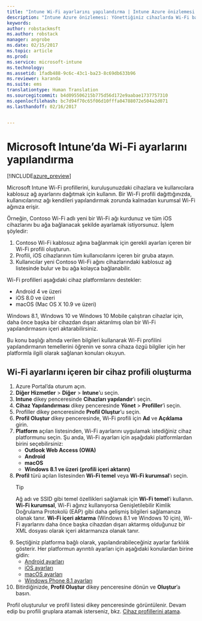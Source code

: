 ```yaml
---
title: "Intune Wi-Fi ayarlarını yapılandırma | Intune Azure önizlemesi | Microsoft Docs"
description: "Intune Azure önizlemesi: Yönettiğiniz cihazlarda Wi-Fi bağlantılarını yapılandırmak için Intune’u kullanmayı öğrenin."
keywords: 
author: robstackmsft
ms.author: robstack
manager: angrobe
ms.date: 02/15/2017
ms.topic: article
ms.prod: 
ms.service: microsoft-intune
ms.technology: 
ms.assetid: 1fadb488-9c6c-43c1-ba23-8c69db633b96
ms.reviewer: karanda
ms.suite: ems
translationtype: Human Translation
ms.sourcegitcommit: b4d095506215b775d56d172e9aabae1737757310
ms.openlocfilehash: bc7d94f70c65f06d10fffa04788072e504a2d071
ms.lasthandoff: 02/16/2017


---
```


# <a name="how-to-configure-wi-fi-settings-in-microsoft-intune"></a>Microsoft Intune’da Wi-Fi ayarlarını yapılandırma

[!INCLUDE[azure_preview](../includes/azure_preview.md)]

Microsoft Intune Wi-Fi profillerini, kuruluşunuzdaki cihazlara ve kullanıcılara kablosuz ağ ayarlarını dağıtmak için kullanın. Bir Wi-Fi profili dağıttığınızda, kullanıcılarınız ağı kendileri yapılandırmak zorunda kalmadan kurumsal Wi-Fi ağınıza erişir.

Örneğin, Contoso Wi-Fi adlı yeni bir Wi-Fi ağı kurdunuz ve tüm iOS cihazlarını bu ağa bağlanacak şekilde ayarlamak istiyorsunuz. İşlem şöyledir:

1. Contoso Wi-Fi kablosuz ağına bağlanmak için gerekli ayarları içeren bir Wi-Fi profili oluşturun.
2. Profili, iOS cihazlarının tüm kullanıcılarını içeren bir gruba atayın.
3. Kullanıcılar yeni Contoso Wi-Fi ağını cihazlarındaki kablosuz ağ listesinde bulur ve bu ağa kolayca bağlanabilir.

Wi-Fi profilleri aşağıdaki cihaz platformlarını destekler:

- Android 4 ve üzeri
- iOS 8.0 ve üzeri
- macOS (Mac OS X 10.9 ve üzeri)

Windows 8.1, Windows 10 ve Windows 10 Mobile çalıştıran cihazlar için, daha önce başka bir cihazdan dışarı aktarılmış olan bir Wi-Fi yapılandırmasını içeri aktarabilirsiniz.

Bu konu başlığı altında verilen bilgileri kullanarak Wi-Fi profilini yapılandırmanın temellerini öğrenin ve sonra cihaza özgü bilgiler için her platformla ilgili olarak sağlanan konuları okuyun.

## <a name="create-a-device-profile-containing-wi-fi-settings"></a>Wi-Fi ayarlarını içeren bir cihaz profili oluşturma

1. Azure Portal’da oturum açın.
2. **Diğer Hizmetler** > **Diğer** > **Intune**’u seçin.
3. **Intune** dikey penceresinde **Cihazları yapılandır**’ı seçin.
2. **Cihaz Yapılandırması** dikey penceresinde **Yönet** > **Profiller**’i seçin.
3. Profiller dikey penceresinde **Profil Oluştur**’u seçin.
4. **Profil Oluştur** dikey penceresinde, Wi-Fi profili için **Ad** ve **Açıklama** girin.
5. **Platform** açılan listesinden, Wi-Fi ayarlarını uygulamak istediğiniz cihaz platformunu seçin. Şu anda, Wi-Fi ayarları için aşağıdaki platformlardan birini seçebilirsiniz:
    - **Outlook Web Access (OWA)**
    - **Android**
    - **macOS**
    - **Windows 8.1 ve üzeri (profili içeri aktarın)**
6. **Profil** türü açılan listesinden **Wi-Fi temel** veya **Wi-Fi kurumsal**’ı seçin.
    >[!TIP]
    >Ağ adı ve SSID gibi temel özellikleri sağlamak için **Wi-Fi temel**’i kullanın. **Wi-Fi kurumsal**, Wi-Fi ağınız kullanıyorsa Genişletilebilir Kimlik Doğrulama Protokolü (EAP) gibi daha gelişmiş bilgileri sağlamanıza olanak tanır. **Wi-Fi içeri aktarma** (Windows 8.1 ve Windows 10 için), Wi-Fi ayarlarını daha önce başka cihazdan dışarı aktarmış olduğunuz bir XML dosyası olarak içeri aktarmanıza olanak tanır.
7. Seçtiğiniz platforma bağlı olarak, yapılandırabileceğiniz ayarlar farklılık gösterir. Her platformun ayrıntılı ayarları için aşağıdaki konulardan birine gidin:
    - [Android ayarları](wi-fi-for-android.md)
    - [iOS ayarları](wi-fi-for-ios.md)
    - [macOS ayarları](wi-fi-for-macos.md)
    - [Windows Phone 8.1 ayarları](wi-fi-import-for-windows-8-1.md)
8. Bitirdiğinizde, **Profil Oluştur** dikey penceresine dönün ve **Oluştur**’a basın.

Profil oluşturulur ve profil listesi dikey penceresinde görüntülenir.
Devam edip bu profili gruplara atamak isterseniz, bkz. [Cihaz profillerini atama](how-to-assign-device-profiles.md).


